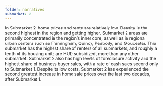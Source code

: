 ```yaml
---
folder: narratives
submarket: 2
---
```

In Submarket 2, home prices and rents are relatively low. Density is the second highest in the region and getting higher. Submarket 2 areas are primarily concentrated in the region’s inner core, as well as in regional urban centers such as Framingham, Quincy, Peabody, and Gloucester. This submarket has the highest share of renters of all submarkets, and roughly a tenth of its housing units are HUD subsidized, more than any other submarket. Submarket 2 also has high levels of foreclosure activity and the highest share of business buyer sales, with a rate of cash sales second only to Submarket 1. Despite its low costs, Submarket 2 has experienced the second greatest increase in home sale prices over the last two decades, after Submarket 1.
